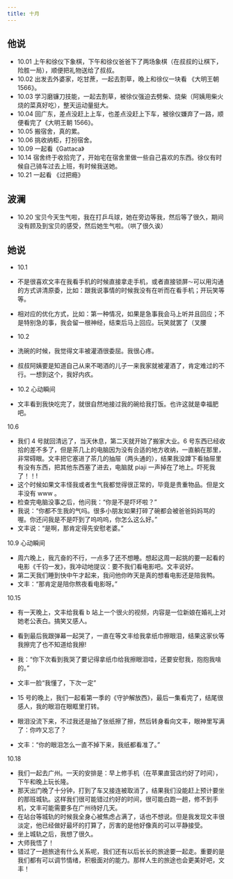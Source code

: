 ```yaml
---
title: 十月
---
```


## 他说

- 10.01 上午和徐仪下象棋，下午和徐仪爸爸下了两场象棋（在叔叔的让棋下，险胜一局），顺便把礼物送给了叔叔。
- 10.02 出发去外婆家，吃甘蔗，一起去割草，晚上和徐仪一块看 《大明王朝 1566》。
- 10.03 学习磨镰刀技能，一起去割草，被徐仪强迫去劈柴、烧柴（阿姨用柴火烧的菜真好吃），整天运动量挺大。
- 10.04 回广东，差点没赶上上车，也差点没赶上下车，被徐仪嫌弃了一路，顺便看完了《大明王朝 1566》。
- 10.05 搬宿舍，真的累。
- 10.06 挑收纳柜，打扮宿舍。
- 10.09 一起看《Gattaca》
- 10.14 宿舍终于收拾完了，开始宅在宿舍里做一些自己喜欢的东西。徐仪有时候自己骑车过去上班，有时候我送她。
- 10.21 一起看 《过把瘾》

## 波澜

- 10.20 宝贝今天生气啦，我在打乒乓球，她在旁边等我，然后等了很久，期间没有顾及到宝贝的感受，然后她生气啦。（哄了很久诶）

## 她说

- 10.1
- 不是很喜欢文丰在我看手机的时候直接拿走手机，或者直接锁屏`～`可以用沟通的方式讲清原委，比如：跟我说事情的时候我没有在听而在看手机；开玩笑等等。
- 相对应的优化方式，比如：第一种情况，如果是急事我会马上听并且回应；不是特别急的事，我会留一根神经，结束后马上回应。玩笑就罢了（叉腰

- 10.2
- 洗碗的时候，我觉得文丰被灌酒很委屈。我很心疼。
- 叔叔阿姨要是知道自己从来不喝酒的儿子一来我家就被灌酒了，肯定难过的不行。一想到这个，我好内疚。

- 10.2 心动瞬间
- 文丰看到我快吃完了，就很自然地接过我的碗给我打饭。也许这就是幸福肥吧。

10.6
- 我们 4 号就回清远了，当天休息，第二天就开始了搬家大业。6 号东西已经收拾的差不多了，但是茶几上的电脑因为没有合适的地方收纳，一直躺在那里，非常碍眼。文丰把它塞进了茶几的抽屉（两头通的），结果我没蹲下看抽屉里有没有东西，把其他东西塞了进去，电脑就 piaji 一声掉在了地上。吓死我了！！!
- 这个时候如果文丰怪我或者生气我都觉得很正常的，毕竟是贵重物品。但是文丰没有 www 。
- 检查完电脑没事之后，他问我：“你是不是吓坏啦？”
- 我说：“你都不生我的气吗。很多小朋友如果打碎了碗都会被爸爸妈妈骂的喔。你还问我是不是吓到了呜呜呜，你怎么这么好。”
- 文丰说：“是啊，那肯定得先安慰老婆。”

10.9 心动瞬间
- 周六晚上，我亢奋的不行，一点多了还不想睡。想起这周一起挑的要一起看的电影《千钧一发》，我冲动地提议：要不我们看电影吧。文丰说好。
- 第二天我们睡到快中午才起来，我问他你昨天是真的想看电影还是陪我鸭。
- 文丰：“那肯定是陪你熬夜看电影呀。”

10.15
- 有一天晚上，文丰给我看 b 站上一个很火的视频，内容是一位新娘在婚礼上对她老公表白。搞笑又感人。
- 看到最后我跟弹幕一起哭了，一直在等文丰给我拿纸巾擦眼泪，结果这家伙等我擦完了也不知道给我擦!
- 我：“你下次看到我哭了要记得拿纸巾给我擦眼泪哇，还要安慰我，抱抱我啥的。”
- 文丰一脸“我懂了，下次一定”

- 15 号的晚上，我们一起看第一季的《守护解放西》，最后一集看完了，结尾很感人，我的眼泪在眼眶里打转。
- 眼泪没流下来，不过我还是抽了张纸擦了擦，然后转身看向文丰，眼神里写满了：你咋又忘了？
- 文丰：“你的眼泪怎么一直不掉下来，我纸都看准了。”

10.18
- 我们一起去广州。一天的安排是：早上修手机（在苹果直营店约好了时间），下午和晚上玩长隆。
- 那天出门晚了十分钟，打到了车又接连被取消了，结果我们没能赶上预计要坐的那班城轨。这样我们很可能错过约好的时间，很可能白跑一趟，修不到手机，文丰可能需要多在广州待好几天。
- 在站台等城轨的时候我全身心被焦虑占满了，话也不想说。但是我发现文丰很淡定，他已经做好最坏的打算了，厉害的是他好像真的可以平静接受。
- 坐上城轨之后，我想了很久。
- 大师我悟了！
- 错过了一趟旅途有什么关系呢，我们还有以后长长的旅途要一起走。重要的是我们都有可以调节情绪，积极面对的能力。那样人生的旅途也会更美好吧，文丰！